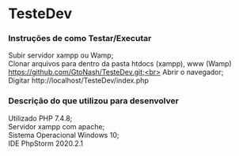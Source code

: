 # TesteDev

<h3>Instruções de como Testar/Executar</h3>

Subir servidor xampp ou Wamp;<br>
Clonar arquivos para dentro da pasta htdocs (xampp), www (Wamp) https://github.com/GtoNash/TesteDev.git;<br>
Abrir o navegador;<br>
Digitar http://localhost/TesteDev/index.php<br>

<h3>Descrição do que utilizou para desenvolver</h3>
Utilizado PHP 7.4.8;<br>
Servidor xampp com apache;<br>
Sistema Operacional Windows 10;<br>
IDE PhpStorm 2020.2.1


